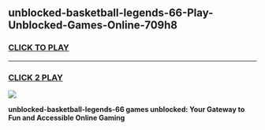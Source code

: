 
## unblocked-basketball-legends-66-Play-Unblocked-Games-Online-709h8
<h3>
<a href="https://premium76.site?title=unblocked-basketball-legends-66&ref=25A">CLICK TO PLAY</a></h3>
<hr>

<h3>
<a href="https://premium76.site?title=unblocked-basketball-legends-66&ref=25A">CLICK 2 PLAY</a>
  
</h3>

<a href="https://premium76.site?title=unblocked-basketball-legends-66&ref=25A"><img src="https://clearcache.store/games.png"></a>


**unblocked-basketball-legends-66 games unblocked: Your Gateway to Fun and Accessible Online Gaming**
